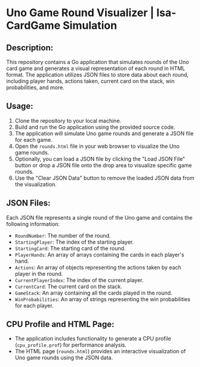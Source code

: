 # Uno Game Round Visualizer | Isa-CardGame Simulation

## Description:
This repository contains a Go application that simulates rounds of the Uno card game and generates a visual representation of each round in HTML format. The application utilizes JSON files to store data about each round, including player hands, actions taken, current card on the stack, win probabilities, and more.

## Usage:
1. Clone the repository to your local machine.
2. Build and run the Go application using the provided source code.
3. The application will simulate Uno game rounds and generate a JSON file for each game.
4. Open the `rounds.html` file in your web browser to visualize the Uno game rounds.
5. Optionally, you can load a JSON file by clicking the "Load JSON File" button or drop a JSON file onto the drop area to visualize specific game rounds.
6. Use the "Clear JSON Data" button to remove the loaded JSON data from the visualization.

## JSON Files:
Each JSON file represents a single round of the Uno game and contains the following information:
- `RoundNumber`: The number of the round.
- `StartingPlayer`: The index of the starting player.
- `StartingCard`: The starting card of the round.
- `PlayerHands`: An array of arrays containing the cards in each player's hand.
- `Actions`: An array of objects representing the actions taken by each player in the round.
- `CurrentPlayerIndex`: The index of the current player.
- `CurrentCard`: The current card on the stack.
- `GameStack`: An array containing all the cards played in the round.
- `WinProbabilities`: An array of strings representing the win probabilities for each player.

## CPU Profile and HTML Page:
- The application includes functionality to generate a CPU profile (`cpu_profile.prof`) for performance analysis.
- The HTML page (`rounds.html`) provides an interactive visualization of Uno game rounds using the JSON data.
